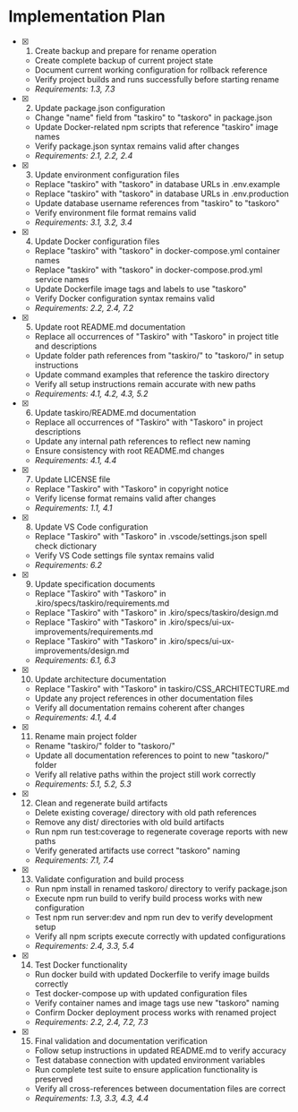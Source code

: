 # Implementation Plan

- [x] 1. Create backup and prepare for rename operation

  - Create complete backup of current project state
  - Document current working configuration for rollback reference
  - Verify project builds and runs successfully before starting rename
  - _Requirements: 1.3, 7.3_

- [x] 2. Update package.json configuration

  - Change "name" field from "taskiro" to "taskoro" in package.json
  - Update Docker-related npm scripts that reference "taskiro" image names
  - Verify package.json syntax remains valid after changes
  - _Requirements: 2.1, 2.2, 2.4_

- [x] 3. Update environment configuration files

  - Replace "taskiro" with "taskoro" in database URLs in .env.example
  - Replace "taskiro" with "taskoro" in database URLs in .env.production
  - Update database username references from "taskiro" to "taskoro"
  - Verify environment file format remains valid
  - _Requirements: 3.1, 3.2, 3.4_

- [x] 4. Update Docker configuration files

  - Replace "taskiro" with "taskoro" in docker-compose.yml container names
  - Replace "taskiro" with "taskoro" in docker-compose.prod.yml service names
  - Update Dockerfile image tags and labels to use "taskoro"
  - Verify Docker configuration syntax remains valid
  - _Requirements: 2.2, 2.4, 7.2_

- [x] 5. Update root README.md documentation

  - Replace all occurrences of "Taskiro" with "Taskoro" in project title and descriptions
  - Update folder path references from "taskiro/" to "taskoro/" in setup instructions
  - Update command examples that reference the taskiro directory
  - Verify all setup instructions remain accurate with new paths
  - _Requirements: 4.1, 4.2, 4.3, 5.2_

- [x] 6. Update taskiro/README.md documentation

  - Replace all occurrences of "Taskiro" with "Taskoro" in project descriptions
  - Update any internal path references to reflect new naming
  - Ensure consistency with root README.md changes
  - _Requirements: 4.1, 4.4_

- [x] 7. Update LICENSE file

  - Replace "Taskiro" with "Taskoro" in copyright notice
  - Verify license format remains valid after changes
  - _Requirements: 1.1, 4.1_

- [x] 8. Update VS Code configuration

  - Replace "Taskiro" with "Taskoro" in .vscode/settings.json spell check dictionary
  - Verify VS Code settings file syntax remains valid
  - _Requirements: 6.2_

- [x] 9. Update specification documents

  - Replace "Taskiro" with "Taskoro" in .kiro/specs/taskiro/requirements.md
  - Replace "Taskiro" with "Taskoro" in .kiro/specs/taskiro/design.md
  - Replace "Taskiro" with "Taskoro" in .kiro/specs/ui-ux-improvements/requirements.md
  - Replace "Taskiro" with "Taskoro" in .kiro/specs/ui-ux-improvements/design.md
  - _Requirements: 6.1, 6.3_

- [x] 10. Update architecture documentation

  - Replace "Taskiro" with "Taskoro" in taskiro/CSS_ARCHITECTURE.md
  - Update any project references in other documentation files
  - Verify all documentation remains coherent after changes
  - _Requirements: 4.1, 4.4_

- [x] 11. Rename main project folder

  - Rename "taskiro/" folder to "taskoro/"
  - Update all documentation references to point to new "taskoro/" folder
  - Verify all relative paths within the project still work correctly
  - _Requirements: 5.1, 5.2, 5.3_

- [x] 12. Clean and regenerate build artifacts

  - Delete existing coverage/ directory with old path references
  - Remove any dist/ directories with old build artifacts
  - Run npm run test:coverage to regenerate coverage reports with new paths
  - Verify generated artifacts use correct "taskoro" naming
  - _Requirements: 7.1, 7.4_

- [x] 13. Validate configuration and build process

  - Run npm install in renamed taskoro/ directory to verify package.json
  - Execute npm run build to verify build process works with new configuration
  - Test npm run server:dev and npm run dev to verify development setup
  - Verify all npm scripts execute correctly with updated configurations
  - _Requirements: 2.4, 3.3, 5.4_

- [x] 14. Test Docker functionality

  - Run docker build with updated Dockerfile to verify image builds correctly
  - Test docker-compose up with updated configuration files
  - Verify container names and image tags use new "taskoro" naming
  - Confirm Docker deployment process works with renamed project
  - _Requirements: 2.2, 2.4, 7.2, 7.3_

- [x] 15. Final validation and documentation verification

  - Follow setup instructions in updated README.md to verify accuracy
  - Test database connection with updated environment variables
  - Run complete test suite to ensure application functionality is preserved
  - Verify all cross-references between documentation files are correct
  - _Requirements: 1.3, 3.3, 4.3, 4.4_
